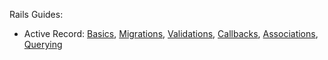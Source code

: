 Rails Guides: 
- Active Record: [Basics](http://guides.rubyonrails.org/active_record_basics.html), [Migrations](http://guides.rubyonrails.org/active_record_migrations.html), [Validations](http://guides.rubyonrails.org/active_record_validations.html), [Callbacks](http://guides.rubyonrails.org/active_record_callbacks.html), [Associations](http://guides.rubyonrails.org/association_basics.html), [Querying](http://guides.rubyonrails.org/active_record_querying.html)